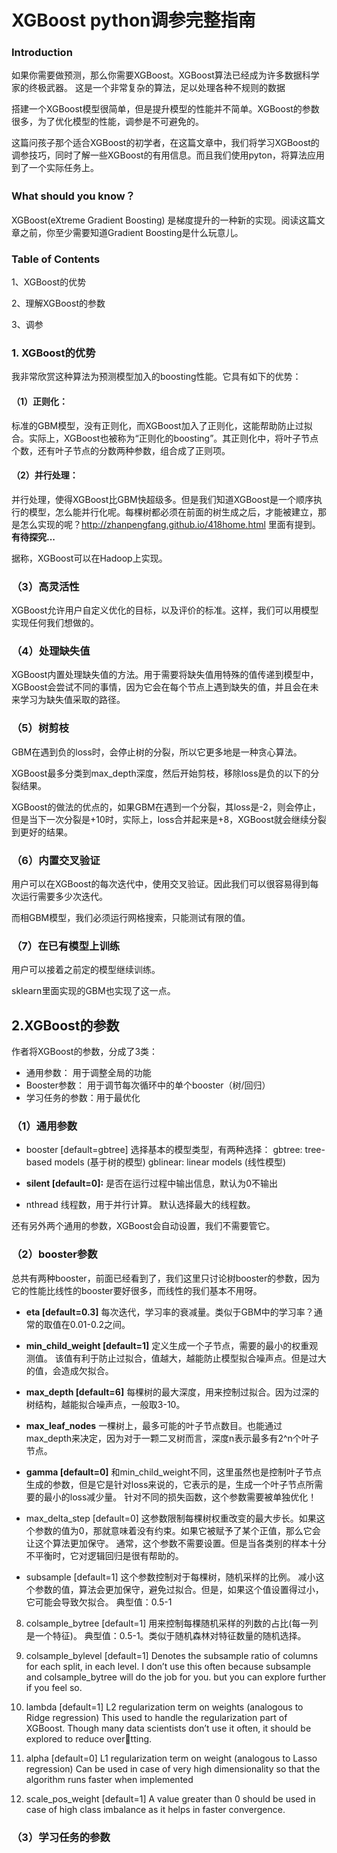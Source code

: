 
# XGBoost python调参完整指南

### Introduction

如果你需要做预测，那么你需要XGBoost。XGBoost算法已经成为许多数据科学家的终极武器。 这是一个非常复杂的算法，足以处理各种不规则的数据

搭建一个XGBoost模型很简单，但是提升模型的性能并不简单。XGBoost的参数很多，为了优化模型的性能，调参是不可避免的。

这篇问孩子那个适合XGBoost的初学者，在这篇文章中，我们将学习XGBoost的调参技巧，同时了解一些XGBoost的有用信息。而且我们使用pyton，将算法应用到了一个实际任务上。


### What should you know？

XGBoost(eXtreme Gradient Boosting) 是梯度提升的一种新的实现。阅读这篇文章之前，你至少需要知道Gradient Boosting是什么玩意儿。

### Table of Contents

1、XGBoost的优势

2、理解XGBoost的参数

3、调参

### 1. XGBoost的优势

我非常欣赏这种算法为预测模型加入的boosting性能。它具有如下的优势：

#### （1）正则化：

标准的GBM模型，没有正则化，而XGBoost加入了正则化，这能帮助防止过拟合。实际上，XGBoost也被称为“正则化的boosting”。其正则化中，将叶子节点个数，还有叶子节点的分数两种参数，组合成了正则项。

#### （2）并行处理：

并行处理，使得XGBoost比GBM快超级多。但是我们知道XGBoost是一个顺序执行的模型，怎么能并行化呢。每棵树都必须在前面的树生成之后，才能被建立，那是怎么实现的呢？http://zhanpengfang.github.io/418home.html 里面有提到。**有待探究...**

据称，XGBoost可以在Hadoop上实现。

### （3）高灵活性

XGBoost允许用户自定义优化的目标，以及评价的标准。这样，我们可以用模型实现任何我们想做的。

### （4）处理缺失值

XGBoost内置处理缺失值的方法。用于需要将缺失值用特殊的值传递到模型中，XGBoost会尝试不同的事情，因为它会在每个节点上遇到缺失的值，并且会在未来学习为缺失值采取的路径。

### （5）树剪枝

GBM在遇到负的loss时，会停止树的分裂，所以它更多地是一种贪心算法。

XGBoost最多分类到max_depth深度，然后开始剪枝，移除loss是负的以下的分裂结果。

XGBoost的做法的优点的，如果GBM在遇到一个分裂，其loss是-2，则会停止，但是当下一次分裂是+10时，实际上，loss合并起来是+8，XGBoost就会继续分裂到更好的结果。

### （6）内置交叉验证

用户可以在XGBoost的每次迭代中，使用交叉验证。因此我们可以很容易得到每次运行需要多少次迭代。

而相GBM模型，我们必须运行网格搜索，只能测试有限的值。

### （7）在已有模型上训练

用户可以接着之前定的模型继续训练。

sklearn里面实现的GBM也实现了这一点。


## 2.XGBoost的参数


作者将XGBoost的参数，分成了3类：

* 通用参数： 用于调整全局的功能
* Booster参数： 用于调节每次循环中的单个booster（树/回归）
* 学习任务的参数：用于最优化

### （1）通用参数
* booster [default=gbtree]
选择基本的模型类型，有两种选择：
gbtree: tree-based models (基于树的模型)
gblinear: linear models (线性模型)

* **silent [default=0]:**
是否在运行过程中输出信息，默认为0不输出

* nthread
线程数，用于并行计算。
默认选择最大的线程数。

还有另外两个通用的参数，XGBoost会自动设置，我们不需要管它。

### （2）booster参数

总共有两种booster，前面已经看到了，我们这里只讨论树booster的参数，因为它的性能比线性的booster要好很多，而线性的我们基本不用呀。

* **eta [default=0.3]**
每次迭代，学习率的衰减量。类似于GBM中的学习率？通常的取值在0.01-0.2之间。

* **min_child_weight [default=1]**
定义生成一个子节点，需要的最小的权重观测值。
该值有利于防止过拟合，值越大，越能防止模型拟合噪声点。但是过大的值，会造成欠拟合。

* **max_depth [default=6]**
每棵树的最大深度，用来控制过拟合。因为过深的树结构，越能拟合噪声点，一般取3-10。

* **max_leaf_nodes**
一棵树上，最多可能的叶子节点数目。也能通过max_depth来决定，因为对于一颗二叉树而言，深度n表示最多有2^n个叶子节点。

* **gamma [default=0]**
和min_child_weight不同，这里虽然也是控制叶子节点生成的参数，但是它是针对loss来说的，它表示的是，生成一个叶子节点所需要的最小的loss减少量。
针对不同的损失函数，这个参数需要被单独优化！


* max_delta_step [default=0]
这参数限制每棵树权重改变的最大步长。如果这个参数的值为0，那就意味着没有约束。如果它被赋予了某个正值，那么它会让这个算法更加保守。 通常，这个参数不需要设置。但是当各类别的样本十分不平衡时，它对逻辑回归是很有帮助的。

* subsample [default=1]
这个参数控制对于每棵树，随机采样的比例。 减小这个参数的值，算法会更加保守，避免过拟合。但是，如果这个值设置得过小，它可能会导致欠拟合。 典型值：0.5-1

8. colsample_bytree [default=1]
用来控制每棵随机采样的列数的占比(每一列是一个特征)。 典型值：0.5-1。类似于随机森林对特征数量的随机选择。

9. colsample_bylevel [default=1]
Denotes the subsample ratio of columns for each split, in each level.
I don’t use this often because subsample and colsample_bytree will do the job for
you. but you can explore further if you feel so.
10. lambda [default=1]
L2 regularization term on weights (analogous to Ridge regression)
This used to handle the regularization part of XGBoost. Though many data scientists don’t
use it often, it should be explored to reduce over􀃚tting.
11. alpha [default=0]
L1 regularization term on weight (analogous to Lasso regression)
Can be used in case of very high dimensionality so that the algorithm runs faster when
implemented
12. scale_pos_weight [default=1]
A value greater than 0 should be used in case of high class imbalance as it helps in faster
convergence.

### （3）学习任务的参数
